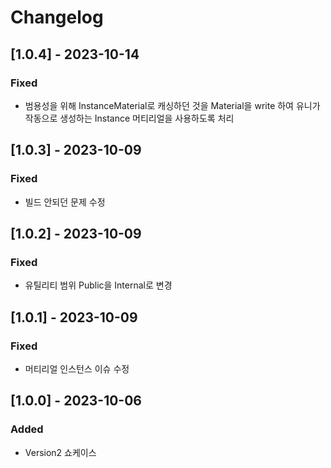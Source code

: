 # Changelog
## [1.0.4] - 2023-10-14
### Fixed
- 범용성을 위해 InstanceMaterial로 캐싱하던 것을 Material을 write 하여 유니가 작동으로 생성하는 Instance 머티리얼을 사용하도록 처리

## [1.0.3] - 2023-10-09
### Fixed
- 빌드 안되던 문제 수정

## [1.0.2] - 2023-10-09
### Fixed
- 유틸리티 범위 Public을 Internal로 변경

## [1.0.1] - 2023-10-09
### Fixed
- 머티리얼 인스턴스 이슈 수정

## [1.0.0] - 2023-10-06
### Added
- Version2 쇼케이스